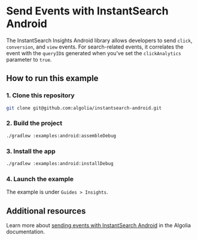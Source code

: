 # Send Events with InstantSearch Android 

The InstantSearch Insights Android library allows developers to send `click`, `conversion`, and `view` events. 
For search-related events, it correlates the event with the `queryID`s generated when you’ve set the `clickAnalytics` 
parameter to `true`.

## How to run this example

### 1. Clone this repository

```sh
git clone git@github.com:algolia/instantsearch-android.git
```

### 2. Build the project

```sh
./gradlew :examples:android:assembleDebug
```

### 3. Install the app

```sh
./gradlew :examples:android:installDebug
```

### 4. Launch the example

The example is under `Guides > Insights`.

## Additional resources
Learn more about [sending events with InstantSearch Android](https://www.algolia.com/doc/guides/building-search-ui/going-further/send-insights-events/android/) in the Algolia documentation.
